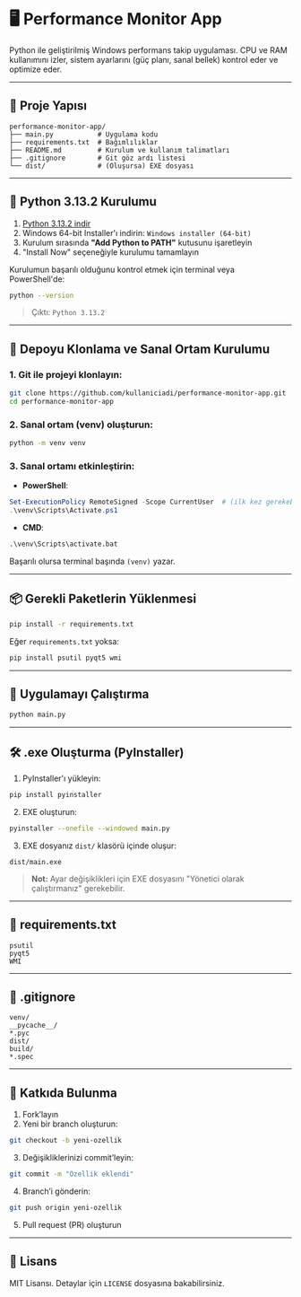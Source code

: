 # 🖥️ Performance Monitor App

Python ile geliştirilmiş Windows performans takip uygulaması. CPU ve RAM kullanımını izler, sistem ayarlarını (güç planı, sanal bellek) kontrol eder ve optimize eder.

---

## 📁 Proje Yapısı

```
performance-monitor-app/
├── main.py           # Uygulama kodu
├── requirements.txt  # Bağımlılıklar
├── README.md         # Kurulum ve kullanım talimatları
├── .gitignore        # Git göz ardı listesi
└── dist/             # (Oluşursa) EXE dosyası
```

---

## 🐍 Python 3.13.2 Kurulumu

1. [Python 3.13.2 indir](https://www.python.org/downloads/release/python-3132/)
2. Windows 64-bit Installer'ı indirin: `Windows installer (64-bit)`
3. Kurulum sırasında **"Add Python to PATH"** kutusunu işaretleyin
4. "Install Now" seçeneğiyle kurulumu tamamlayın

Kurulumun başarılı olduğunu kontrol etmek için terminal veya PowerShell'de:

```bash
python --version
```

> Çıktı: `Python 3.13.2`

---

## 🧬 Depoyu Klonlama ve Sanal Ortam Kurulumu

### 1. Git ile projeyi klonlayın:

```bash
git clone https://github.com/kullaniciadi/performance-monitor-app.git
cd performance-monitor-app
```

### 2. Sanal ortam (venv) oluşturun:

```bash
python -m venv venv
```

### 3. Sanal ortamı etkinleştirin:

* **PowerShell**:

```powershell
Set-ExecutionPolicy RemoteSigned -Scope CurrentUser  # (ilk kez gerekebilir)
.\venv\Scripts\Activate.ps1
```

* **CMD**:

```cmd
.\venv\Scripts\activate.bat
```

Başarılı olursa terminal başında `(venv)` yazar.

---

## 📦 Gerekli Paketlerin Yüklenmesi

```bash
pip install -r requirements.txt
```

Eğer `requirements.txt` yoksa:

```bash
pip install psutil pyqt5 wmi
```

---

## 🧪 Uygulamayı Çalıştırma

```bash
python main.py
```

---

## 🛠️ .exe Oluşturma (PyInstaller)

1. PyInstaller'ı yükleyin:

```bash
pip install pyinstaller
```

2. EXE oluşturun:

```bash
pyinstaller --onefile --windowed main.py
```

3. EXE dosyanız `dist/` klasörü içinde oluşur:

```
dist/main.exe
```

> **Not:** Ayar değişiklikleri için EXE dosyasını "Yönetici olarak çalıştırmanız" gerekebilir.

---

## 📄 requirements.txt

```
psutil
pyqt5
WMI
```

---

## 🙈 .gitignore

```
venv/
__pycache__/
*.pyc
dist/
build/
*.spec
```

---

## 🤝 Katkıda Bulunma

1. Fork’layın
2. Yeni bir branch oluşturun:

```bash
git checkout -b yeni-ozellik
```

3. Değişikliklerinizi commit’leyin:

```bash
git commit -m "Özellik eklendi"
```

4. Branch’i gönderin:

```bash
git push origin yeni-ozellik
```

5. Pull request (PR) oluşturun

---

## 📝 Lisans

MIT Lisansı. Detaylar için `LICENSE` dosyasına bakabilirsiniz.
